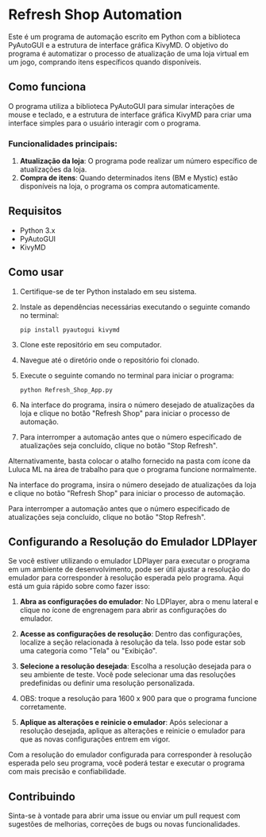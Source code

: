 # Refresh Shop Automation

Este é um programa de automação escrito em Python com a biblioteca PyAutoGUI e a estrutura de interface gráfica KivyMD. O objetivo do programa é automatizar o processo de atualização de uma loja virtual em um jogo, comprando itens específicos quando disponíveis.

## Como funciona

O programa utiliza a biblioteca PyAutoGUI para simular interações de mouse e teclado, e a estrutura de interface gráfica KivyMD para criar uma interface simples para o usuário interagir com o programa.

### Funcionalidades principais:

1. **Atualização da loja**: O programa pode realizar um número específico de atualizações da loja.
2. **Compra de itens**: Quando determinados itens (BM e Mystic) estão disponíveis na loja, o programa os compra automaticamente.

## Requisitos

- Python 3.x
- PyAutoGUI
- KivyMD

## Como usar

1. Certifique-se de ter Python instalado em seu sistema.
2. Instale as dependências necessárias executando o seguinte comando no terminal:

    ```
    pip install pyautogui kivymd
    ```

3. Clone este repositório em seu computador.
4. Navegue até o diretório onde o repositório foi clonado.
5. Execute o seguinte comando no terminal para iniciar o programa:

    ```
    python Refresh_Shop_App.py
    ```

6. Na interface do programa, insira o número desejado de atualizações da loja e clique no botão "Refresh Shop" para iniciar o processo de automação.
7. Para interromper a automação antes que o número especificado de atualizações seja concluído, clique no botão "Stop Refresh".

Alternativamente, basta colocar o atalho fornecido na pasta com ícone da Luluca ML na área de trabalho para que o programa funcione normalmente.

Na interface do programa, insira o número desejado de atualizações da loja e clique no botão "Refresh Shop" para iniciar o processo de automação.

Para interromper a automação antes que o número especificado de atualizações seja concluído, clique no botão "Stop Refresh".


## Configurando a Resolução do Emulador LDPlayer

Se você estiver utilizando o emulador LDPlayer para executar o programa em um ambiente de desenvolvimento, pode ser útil ajustar a resolução do emulador para corresponder à resolução esperada pelo programa. Aqui está um guia rápido sobre como fazer isso:

1. **Abra as configurações do emulador**: No LDPlayer, abra o menu lateral e clique no ícone de engrenagem para abrir as configurações do emulador.

2. **Acesse as configurações de resolução**: Dentro das configurações, localize a seção relacionada à resolução da tela. Isso pode estar sob uma categoria como "Tela" ou "Exibição".

3. **Selecione a resolução desejada**: Escolha a resolução desejada para o seu ambiente de teste. Você pode selecionar uma das resoluções predefinidas ou definir uma resolução personalizada.

4. OBS: troque a resolução para 1600 x 900 para que o programa funcione corretamente.

5. **Aplique as alterações e reinicie o emulador**: Após selecionar a resolução desejada, aplique as alterações e reinicie o emulador para que as novas configurações entrem em vigor.

Com a resolução do emulador configurada para corresponder à resolução esperada pelo seu programa, você poderá testar e executar o programa com mais precisão e confiabilidade.


## Contribuindo

Sinta-se à vontade para abrir uma issue ou enviar um pull request com sugestões de melhorias, correções de bugs ou novas funcionalidades.
